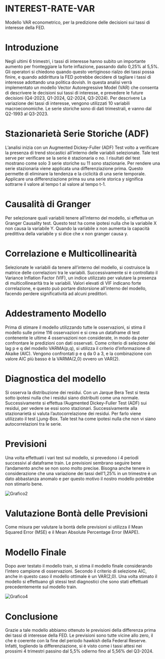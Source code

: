 # INTEREST-RATE-VAR
Modello VAR econometrico, per la predizione delle decisioni sui tassi di interesse della FED.
# Introduzione
Negli ultimi 6 trimestri, i tassi di interesse hanno subito un importante aumento per fronteggiare la forte inflazione, passando dallo 0,25% al 5,5%. Gli operatori si chiedono quando questo vertiginoso rialzo dei tassi possa finire, e quando addirittura la FED potrebbe decidere di tagliare i tassi di interesse adottando una politica dovish. In questa analisi verrà implementato un modello Vector Autoregressive Model (VAR) che consenta di descrivere le decisioni sui tassi di interesse, e prevedere le future decisioni (Q4-2023, Q1-2024, Q2-2024, Q3-2024). Per descrivere La variazione dei tassi di interesse, vengono utilizzati 10 variabili macroeconomiche. Le serie storiche sono di dati trimestrali, e vanno dal Q2-1993 al Q3-2023.
# Stazionarietà Serie Storiche (ADF)
L’analisi inizia con un Augmented Dickey-Fuller (ADF) Test volto a verificare la presenza di trend stocastici all’interno delle variabili selezionate. Tale test serve per verificare se la serie è stazionaria o no. 
I risultati del test mostrano come solo 3 serie storiche su 11 sono stazionarie.
Per rendere una serie stazionaria viene applicata una differenziazione prima. Questo permette di eliminare la tendenza e la ciclicità di una serie temporale. Applicare una differenziazione prima su una serie storica y significa sottrarre il valore al tempo t al valore al tempo t-1.
# Causalità di Granger
Per selezionare quali variabili tenere all’interno del modello, si effettua un Granger Causality test. Questo test ha come ipotesi nulla che la variabile X non causa la variabile Y. Quando la variabile x non aumenta la capacità predittiva della variabile y si dice che x non granger causa y. 
# Correlazione e Multicollinearità
Selezionate le variabili da tenere all’interno del modello, si costruisce la matrice delle correlazioni tra le variabili. 
Successivamente si è controllato il Variance Inflation Factor (VIF), un indice utilizzato per valutare la presenza di multicollinearità tra le variabili. Valori elevati di VIF indicano forte correlazione, e questo può portare distorsione all’interno del modello, facendo perdere significatività ad alcuni predittori. 
# Addestramento Modello
Prima di stimare il modello utilizzando tutte le osservazioni, si stima il modello sulle prime 116 osservazioni e si crea un dataframe di test contenente le ultime 4 osservazioni non considerate, in modo da poter confrontare le predizioni con dati osservati.
Come criterio di selezione dei lag p e q del modello VARMA(p,q), si utilizza il criterio d’informazione di Akaike (AIC). Vengono confrontati p e q da 0 a 3, e la combinazione con valore AIC più basso è la VARMA(2,0) ovvero un VAR(2). 
# Diagnostica del modello
Si osserva la distribuzione dei residui. Con un Jarque Bera Test si testa sotto ipotesi nulla che i residui siano distribuiti come una normale.
Successivamente si effettua l’Augmented Dickey-Fuller Test (ADF) sui residui, per vedere se essi sono stazionari.
Successivamente alla stazionarietà si valuta l’autocorrelazione dei residui. Per farlo viene utilizzato il test Ljung-Box. Tale test ha come ipotesi nulla che non vi siano autocorrelazioni tra le serie.
# Previsioni
Una volta effettuati i vari test sul modello, si prevedono i 4 periodi successivi al dataframe train.
Le previsioni sembrano seguire bene l’andamento  anche se non sono molto precise. Bisogna anche tenere in considerazione che una variazione dei tassi dell’1,25% in un trimestre è un dato abbastanza anomalo e per questo motivo il nostro modello potrebbe non stimarlo bene.

![Grafico2](https://github.com/user-attachments/assets/4e6bbb2e-46b9-4131-abb3-989893ab26e4)

# Valutazione Bontà delle Previsioni
Come misura per valutare la bontà delle previsioni si utilizza il Mean Squared Error (MSE) e il Mean Absolute Percentage Error (MAPE). 
# Modello Finale
Dopo aver testato il modello train, si stima il modello finale considerando l’intero campione di osservazioni. Secondo il criterio di selezione AIC, anche in questo caso il modello ottimale è un VAR(2,0).
Una volta stimato il modello si effettuano gli stessi test diagnostici che sono stati effettuati precedentemente sul modello train.

![Grafico4](https://github.com/user-attachments/assets/7af5d57b-8e68-4378-9033-d141b60bfb44)

# Conclusione
Grazie a tale modello abbiamo ottenuto le previsioni della differenza prima dei tassi di interesse della FED. Le previsioni sono tutte vicine allo zero, il che è coerente con la fine del periodo hawkish della Federal Reserve. Infatti, togliendo la differenziazione, si è visto come i tassi attesi nei prossimi 4 trimestri passino dal 5,5% odierno fino al 5,56% del Q3-2024.
